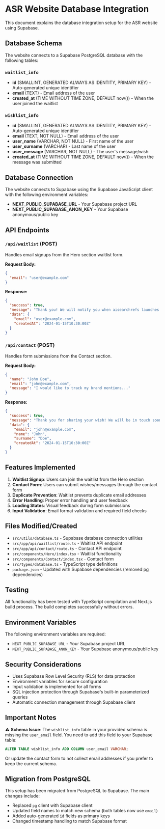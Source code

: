 # ASR Website Database Integration

This document explains the database integration setup for the ASR website using Supabase.

## Database Schema

The website connects to a Supabase PostgreSQL database with the following tables:

### `waitlist_info`
- **id** (SMALLINT, GENERATED ALWAYS AS IDENTITY, PRIMARY KEY) - Auto-generated unique identifier
- **email** (TEXT) - Email address of the user
- **created_at** (TIME WITHOUT TIME ZONE, DEFAULT now()) - When the user joined the waitlist

### `wishlist_info`
- **id** (SMALLINT, GENERATED ALWAYS AS IDENTITY, PRIMARY KEY) - Auto-generated unique identifier
- **email** (TEXT, NOT NULL) - Email address of the user
- **user_name** (VARCHAR, NOT NULL) - First name of the user
- **user_surname** (VARCHAR) - Last name of the user
- **user_message** (VARCHAR, NOT NULL) - The user's message/wish
- **created_at** (TIME WITHOUT TIME ZONE, DEFAULT now()) - When the message was submitted

## Database Connection

The website connects to Supabase using the Supabase JavaScript client with the following environment variables:
- **NEXT_PUBLIC_SUPABASE_URL** - Your Supabase project URL
- **NEXT_PUBLIC_SUPABASE_ANON_KEY** - Your Supabase anonymous/public key

## API Endpoints

### `/api/waitlist` (POST)
Handles email signups from the Hero section waitlist form.

**Request Body:**
```json
{
  "email": "user@example.com"
}
```

**Response:**
```json
{
  "success": true,
  "message": "Thank you! We will notify you when aisearchrefs launches.",
  "data": {
    "email": "user@example.com",
    "createdAt": "2024-01-15T10:30:00Z"
  }
}
```

### `/api/contact` (POST)
Handles form submissions from the Contact section.

**Request Body:**
```json
{
  "name": "John Doe",
  "email": "john@example.com",
  "message": "I would like to track my brand mentions..."
}
```

**Response:**
```json
{
  "success": true,
  "message": "Thank you for sharing your wish! We will be in touch soon.",
  "data": {
    "email": "john@example.com",
    "name": "John",
    "surname": "Doe",
    "createdAt": "2024-01-15T10:30:00Z"
  }
}
```

## Features Implemented

1. **Waitlist Signup**: Users can join the waitlist from the Hero section
2. **Contact Form**: Users can submit wishes/messages through the contact form
3. **Duplicate Prevention**: Waitlist prevents duplicate email addresses
4. **Error Handling**: Proper error handling and user feedback
5. **Loading States**: Visual feedback during form submissions
6. **Input Validation**: Email format validation and required field checks

## Files Modified/Created

- `src/utils/database.ts` - Supabase database connection utilities
- `src/app/api/waitlist/route.ts` - Waitlist API endpoint
- `src/app/api/contact/route.ts` - Contact API endpoint
- `src/components/Hero/index.tsx` - Waitlist functionality
- `src/components/Contact/index.tsx` - Contact form
- `src/types/database.ts` - TypeScript type definitions
- `package.json` - Updated with Supabase dependencies (removed pg dependencies)

## Testing

All functionality has been tested with TypeScript compilation and Next.js build process. The build completes successfully without errors.

## Environment Variables

The following environment variables are required:
- `NEXT_PUBLIC_SUPABASE_URL` - Your Supabase project URL
- `NEXT_PUBLIC_SUPABASE_ANON_KEY` - Your Supabase anonymous/public key

## Security Considerations

- Uses Supabase Row Level Security (RLS) for data protection
- Environment variables for secure configuration
- Input validation is implemented for all forms
- SQL injection protection through Supabase's built-in parameterized queries
- Automatic connection management through Supabase client

## Important Notes

⚠️ **Schema Issue**: The `wishlist_info` table in your provided schema is missing the `user_email` field. You need to add this field to your Supabase table:

```sql
ALTER TABLE wishlist_info ADD COLUMN user_email VARCHAR;
```

Or update the contact form to not collect email addresses if you prefer to keep the current schema.

## Migration from PostgreSQL

This setup has been migrated from PostgreSQL to Supabase. The main changes include:
- Replaced `pg` client with Supabase client
- Updated field names to match new schema (both tables now use `email`)
- Added auto-generated `id` fields as primary keys
- Changed timestamp handling to match Supabase format 